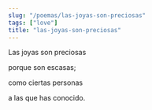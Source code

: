 ```yaml
---
slug: "/poemas/las-joyas-son-preciosas"
tags: ["love"]
title: "las-joyas-son-preciosas"
---
```

Las joyas son preciosas

porque son escasas;

como ciertas personas

a las que has conocido.